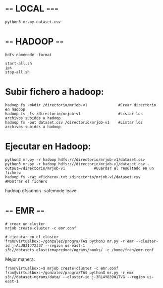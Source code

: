 # -- LOCAL --- 
```
python3 mr.py dataset.csv 
```




# -- HADOOP -- 
```
hdfs namenode -format

start-all.sh
jps
stop-all.sh
```

# Subir fichero a hadoop:
```
hadoop fs -mkdir /directorio/mrjob-v1              #Crear directorio en hadoop
hadoop fs -ls /directorio/mrjob-v1                 #Listar los archivos subidos a hadoop
hadoop fs -put dataset.csv /directorio/mrjob-v1    #Listar los archivos subidos a hadoop
```

# Ejecutar en Hadoop:
```
python3 mr.py -r hadoop hdfs:///directorio/mrjob-v1/dataset.csv
python3 mr.py -r hadoop hdfs:///directorio/mrjob-v1/dataset.csv -output=/directorio/mrjob-v1             #Guardar el resultado en un fichero
hadoop fs -cat <fichero>.txt /directorio/mrjob-v1/dataset.csv                                            #Mostrar el fichero
```


hadoop dfsadmin -safemode leave


# -- EMR --

```
# crear un cluster
mrjob create-cluster -c emr.conf

# ejecutar en el cluster
fran@virtualbox:~/gonzalez/progra/TA$ python3 mr.py -r emr --cluster-id j-ALU8JIJ72J37 --region us-east-1 s3://datasets.elasticmapreduce/ngrams/books/ -c /home/fran/emr.conf

```

Mejor manera:

```
fran@virtualbox:~$ mrjob create-cluster -c emr.conf
fran@virtualbox:~/gonzalez/progra/TA$ python3 mr.py -r emr s3://dataset-ngrams/data/ --cluster-id j-3RL4Y839W1TVG --region us-east-1

```

